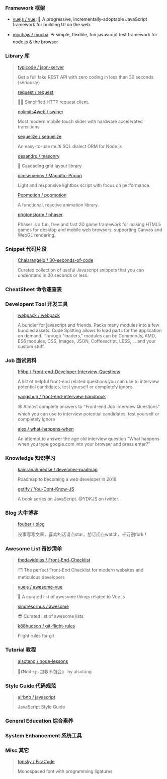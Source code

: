 ### Framework 框架

- [vuejs / vue](https://github.com/vuejs/vue): 🖖 A progressive, incrementally-adoptable JavaScript framework for building UI on the web.

- [mochajs / mocha](https://github.com/mochajs/mocha): ☕️ simple, flexible, fun javascript test framework for node.js & the browser

### Library 库

> [typicode / json-server](https://github.com/typicode/json-server)
>
> Get a full fake REST API with zero coding in less than 30 seconds (seriously)

> [request / request](https://github.com/request/request)
>
> 🏊🏾 Simplified HTTP request client.

> [nolimits4web / swiper](https://github.com/nolimits4web/swiper)
>
> Most modern mobile touch slider with hardware accelerated transitions

> [sequelize / sequelize](https://github.com/sequelize/sequelize)
>
> An easy-to-use multi SQL dialect ORM for Node.js

> [desandro / masonry](https://github.com/desandro/masonry)
>
> 🏩 Cascading grid layout library

> [dimsemenov / Magnific-Popup](https://github.com/dimsemenov/Magnific-Popup)
>
> Light and responsive lightbox script with focus on performance.

> [Popmotion / popmotion](https://github.com/Popmotion/popmotion)
>
> A functional, reactive animation library.

> [photonstorm / phaser](https://github.com/photonstorm/phaser)
>
> Phaser is a fun, free and fast 2D game framework for making HTML5 games for desktop and mobile web browsers, supporting Canvas and WebGL rendering.

### Snippet 代码片段

> [Chalarangelo / 30-seconds-of-code](https://github.com/Chalarangelo/30-seconds-of-code)
>
> Curated collection of useful Javascript snippets that you can understand in 30 seconds or less.

### CheatSheet 命令速查表

### Developent Tool 开发工具

> [webpack / webpack](https://github.com/webpack/webpack)
>
> A bundler for javascript and friends. Packs many modules into a few bundled assets. Code Splitting allows to load parts for the application on demand. Through "loaders," modules can be CommonJs, AMD, ES6 modules, CSS, Images, JSON, Coffeescript, LESS, ... and your custom stuff.

### Job 面试资料

> [h5bp / Front-end-Developer-Interview-Questions](https://github.com/h5bp/Front-end-Developer-Interview-Questions)
>
> A list of helpful front-end related questions you can use to interview potential candidates, test yourself or completely ignore.

> [yangshun / front-end-interview-handbook](https://github.com/yangshun/front-end-interview-handbook)
>
> 🕸 Almost complete answers to "Front-end Job Interview Questions" which you can use to interview potential candidates, test yourself or completely ignore

> [alex / what-happens-when](https://github.com/alex/what-happens-when)
>
> An attempt to answer the age old interview question "What happens when you type google.com into your browser and press enter?"

### Knowledge 知识学习

> [kamranahmedse / developer-roadmap](https://github.com/kamranahmedse/developer-roadmap)
>
> Roadmap to becoming a web developer in 2018

> [getify / You-Dont-Know-JS](https://github.com/getify/You-Dont-Know-JS)
>
> A book series on JavaScript. @YDKJS on twitter.

### Blog 大牛博客

> [fouber / blog](https://github.com/fouber/blog)
>
> 没事写写文章，喜欢的话请点star，想订阅点watch，千万别fork！

### Awesome List 奇妙清单

> [thedaviddias / Front-End-Checklist](https://github.com/thedaviddias/Front-End-Checklist)
>
> 🗂 The perfect Front-End Checklist for modern websites and meticulous developers

> [vuejs / awesome-vue](https://github.com/vuejs/awesome-vue)
>
> 🎉 A curated list of awesome things related to Vue.js

> [sindresorhus / awesome](https://github.com/sindresorhus/awesome)
>
> 😎 Curated list of awesome lists

> [k88hudson / git-flight-rules](https://github.com/k88hudson/git-flight-rules)
>
> Flight rules for git

### Tutorial 教程

> [alsotang / node-lessons](https://github.com/alsotang/node-lessons)
>
> 📕《Node.js 包教不包会》 by alsotang

### Style Guide 代码规范

> [airbnb / javascript](https://github.com/airbnb/javascript)
>
> JavaScript Style Guide

### General Education 综合素养

### System Enhancement 系统工具

### Misc 其它

> [tonsky / FiraCode](https://github.com/tonsky/FiraCode)
>
> Monospaced font with programming ligatures
